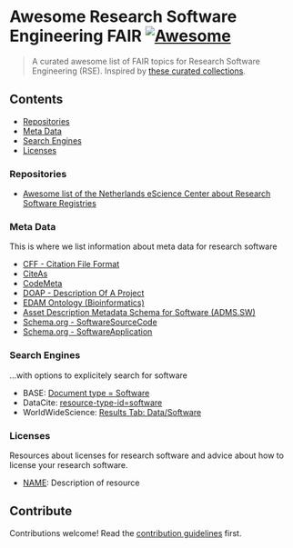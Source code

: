 # Awesome Research Software Engineering FAIR [![Awesome](https://awesome.re/badge.svg)](https://awesome.re)

> A curated awesome list of FAIR topics for Research Software Engineering (RSE). Inspired by [these curated collections](https://github.com/sindresorhus/awesome).


## Contents
- [Repositories](#repositories)
- [Meta Data](#meta-data)
- [Search Engines](#search-engines)
- [Licenses](#licenses)

### Repositories
- [Awesome list of the Netherlands eScience Center about Research Software Registries](https://github.com/NLeSC/awesome-research-software-registries)

### Meta Data
This is where we list information about meta data for research software
- [CFF - Citation File Format](https://citation-file-format.github.io/)
- [CiteAs](http://citeas.org/)
- [CodeMeta](https://codemeta.github.io/)
- [DOAP - Description Of A Project](https://github.com/ewilderj/doap)
- [EDAM Ontology (Bioinformatics)](http://edamontology.org/page)
- [Asset Description Metadata Schema for Software (ADMS.SW)](https://joinup.ec.europa.eu/svn/adms_foss/adms_sw_v1.00/adms_sw_v1.00.htm)
- [Schema.org - SoftwareSourceCode](https://schema.org/SoftwareSourceCode)
- [Schema.org - SoftwareApplication](https://schema.org/SoftwareApplication)

### Search Engines
...with options to explicitely search for software

- BASE: [Document type = Software](https://www.base-search.net/Search/Results?type=all&lookfor=doctype%3A6&ling=0&oaboost=1&name=&thes=&refid=dcresen&newsearch=1)
- DataCite: [resource-type-id=software](https://search.datacite.org/works?query=&resource-type-id=software)
- WorldWideScience: [Results Tab: Data/Software](https://worldwidescience.org/)

### Licenses
Resources about licenses for research software and advice about how to license your research software.

- [NAME](Link): Description of resource

## Contribute

Contributions welcome! Read the [contribution guidelines](contributing.md) first.
